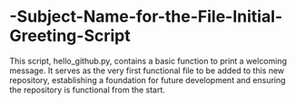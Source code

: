 # -Subject-Name-for-the-File-Initial-Greeting-Script
This script, hello_github.py, contains a basic function to print a welcoming message. It serves as the very first functional file to be added to this new repository, establishing a foundation for future development and ensuring the repository is functional from the start.
